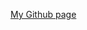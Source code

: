 
<a href="https://github.com/muazzammullah" id="download-zip" class="button"><span>My Github page</span></a>
